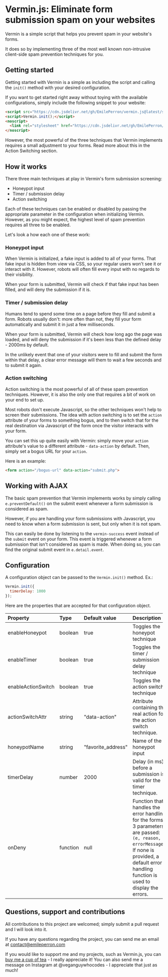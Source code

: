 # Vermin.js: Eliminate form submission spam on your websites

Vermin is a simple script that helps you prevent spam in your website's forms.

It does so by implementing three of the most well known non-intrusive client-side spam prevention techniques for you.

## Getting started

Getting started with Vermin is a simple as including the script and calling the `init()` method with your desired configuration.

If you want to get started right away without toying with the available configurations, simply include the following snippet to your website:

```html
<script src="https://cdn.jsdelivr.net/gh/EmilePerron/vermin.js@latest/src/vermin.min.js"></script>
<script>Vermin.init();</script>
<noscript>
  <link rel="stylesheet" href="https://cdn.jsdelivr.net/gh/EmilePerron/vermin.js@latest/src/vermin-noscript.css">
</noscript>
```

However, the most powerful of the three techniques that Vermin implements requires a small adjustment to your forms. Read more about this in the Action Switching section.

## How it works

There three main techniques at play in Vermin's form submission screening:
- Honeypot input
- Timer / submission delay
- Action switching

Each of these techniques can be enabled or disabled by passing the appropriate parameter in the configuration when initializing Vermin. However, as you might expect, the highest level of spam prevention requires all three to be enabled.

Let's look a how each one of these work:

### Honeypot input

When Vermin is initialized, a fake input is added to all of your forms. That fake input is hidden from view via CSS, so your regular users won't see it or interact with it.  However, robots will often fill every input with no regards to their visibility.

When your form is submitted, Vermin will check if that fake input has been filled, and will deny the submission if it is.

### Timer / submission delay

Humans tend to spend some time on a page before they fill and submit a form. Robots usually don't: more often than not, they fill your form automatically and submit it in just a few milliseconds.

When your form is submitted, Vermin will check how long ago the page was loaded, and will deny the submission if it's been less than the defined delay - 2000ms by default.

In the unlikely event that one of your visitors were to fill and submit the form within that delay, a clear error message will them to wait a few seconds and to submit it again.

### Action switching

Action switching is the most powerful of all of these spam prevention techniques. However, it is also the only one that requires a bit of work on your end to set up.

Most robots don't execute Javascript, so the other techniques won't help to screen their submissions. The idea with action switching is to set the `action` attribute of your forms to something bogus, and to then switch that for the real destination via Javascript of the form once the visitor interacts with your form.

You can set this up quite easily with Vermin: simply move your `action` attribute's value to a different attribute - `data-action` by default. Then, simply set a bogus URL for your `action`.

Here is an example:

```html
<form action="/bogus-url" data-action="submit.php">
```

## Working with AJAX

The basic spam prevention that Vermin implements works by simply calling `e.preventDefault()` on the submit event whenever a form submission is considered as spam.

However, if you are handling your form submissions with Javascript, you need to know when a form submission is sent, but only when it is not spam.

This can easily be done by listening to the `vermin-success` event instead of the `submit` event on your form. This event is triggered whenever a form submission that isn't considered as spam is made. When doing so, you can find the original submit event in `e.detail.event`.

## Configuration

A configuration object can be passed to the `Vermin.init()` method. Ex.:

```js
Vermin.init({
  timerDelay: 1000
});
```

Here are the properties that are accepted for that configuration object.

| Property           | Type     | Default value      | Description                                                           |
|:------------------ |:-------- |:------------------ |:--------------------------------------------------------------------- |
| enableHoneypot     | boolean  | true               | Toggles the honeypot technique                                        |
| enableTimer        | boolean  | true               | Toggles the timer / submission delay technique                        |
| enableActionSwitch | boolean  | true               | Toggles the action switch technique                                   |
| actionSwitchAttr   | string   | "data-action"      | Attribute containing the real action for the action switch technique. |
| honeypotName       | string   | "favorite_address" | Name of the honeypot input                                            |
| timerDelay         | number   | 2000               | Delay (in ms) before a submission is valid for the timer technique.   |
| onDeny             | function | null               | Function that handles the error handling for the forms 3 parameters are passed: `(e, reason, errorMessage)`. If none is provided, a default error handling function is used to display the errors.                   |

## Questions, support and contributions

All contributions to this project are welcomed; simply submit a pull request and I will look into it.

If you have any questions regarding the project, you can send me an email at contact@emileperron.com

If you would like to support me and my projects, such as Vermin.js, you can [buy me a cup of tea](https://www.buymeacoffee.com/EmilePerron) - I really appreciate it!  You can also send me a message on Instagram at @veganguywhocodes - I appreciate that just as much!
